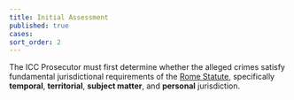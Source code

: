 ```yaml
---
title: Initial Assessment
published: true
cases:
sort_order: 2
---
```



The ICC Prosecutor must first determine whether the alleged crimes satisfy fundamental jurisdictional requirements of the [Rome Statute](https://www.icc-cpi.int/nr/rdonlyres/ea9aeff7-5752-4f84-be94-0a655eb30e16/0/rome_statute_english.pdf), specifically **temporal**, **territorial**,&nbsp;**subject matter**, and **personal** jurisdiction.

&nbsp;